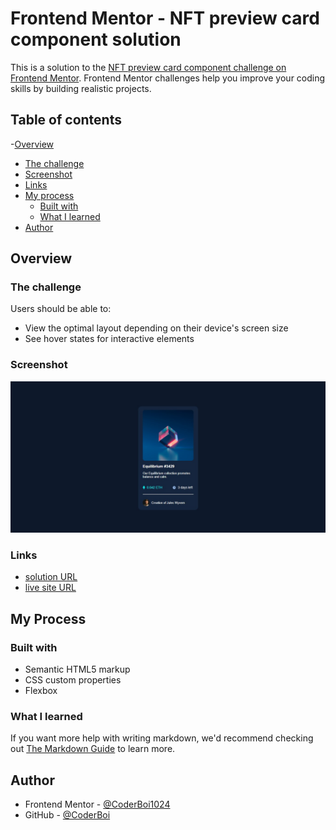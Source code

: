 # Frontend Mentor - NFT preview card component solution

This is a solution to the [NFT preview card component challenge on Frontend Mentor](https://www.frontendmentor.io/challenges/nft-preview-card-component-SbdUL_w0U). Frontend Mentor challenges help you improve your coding skills by building realistic projects. 

## Table of contents

-[Overview](#Overview)
  - [The challenge](#the-challenge)
  - [Screenshot](#screenshot)
  - [Links](#links)
- [My process](#my-process)
  - [Built with](#built-with)
  - [What I learned](#what-i-learned)
- [Author](#author)

## Overview

### The challenge

Users should be able to:

- View the optimal layout depending on their device's screen size
- See hover states for interactive elements

### Screenshot

![](images\Screenshot.jpg)

### Links

- [solution URL](https://coderboi1024.github.io/NFTPreviewCard/)
- [live site URL](https://github.com/CoderBoi1024/NFTPreviewCard)

## My Process

### Built with

- Semantic HTML5 markup
- CSS custom properties
- Flexbox

### What I learned

If you want more help with writing markdown, we'd recommend checking out [The Markdown Guide](https://www.markdownguide.org/) to learn more.

## Author

- Frontend Mentor - [@CoderBoi1024](https://www.frontendmentor.io/profile/CoderBoi1024)
- GitHub - [@CoderBoi](https://github.com/CoderBoi1024)